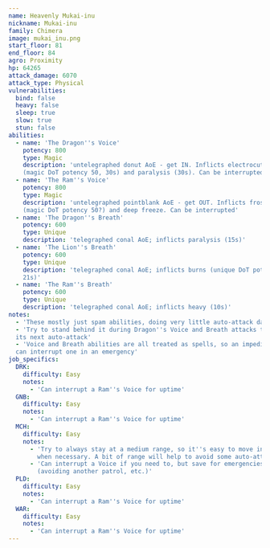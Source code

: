 ```yaml
---
name: Heavenly Mukai-inu
nickname: Mukai-inu
family: Chimera
image: mukai_inu.png
start_floor: 81
end_floor: 84
agro: Proximity
hp: 64265
attack_damage: 6070
attack_type: Physical
vulnerabilities:
  bind: false
  heavy: false
  sleep: true
  slow: true
  stun: false
abilities:
  - name: 'The Dragon''s Voice'
    potency: 800
    type: Magic
    description: 'untelegraphed donut AoE - get IN. Inflicts electrocution
    (magic DoT potency 50, 30s) and paralysis (30s). Can be interrupted'
  - name: 'The Ram''s Voice'
    potency: 800
    type: Magic
    description: 'untelegraphed pointblank AoE - get OUT. Inflicts frostbite
    (magic DoT potency 50?) and deep freeze. Can be interrupted'
  - name: 'The Dragon''s Breath'
    potency: 600
    type: Unique
    description: 'telegraphed conal AoE; inflicts paralysis (15s)'
  - name: 'The Lion''s Breath'
    potency: 600
    type: Unique
    description: 'telegraphed conal AoE; inflicts burns (unique DoT potency 50,
    21s)'
  - name: 'The Ram''s Breath'
    potency: 600
    type: Unique
    description: 'telegraphed conal AoE; inflicts heavy (10s)'
notes:
  - 'These mostly just spam abilities, doing very little auto-attack damage'
  - 'Try to stand behind it during Dragon''s Voice and Breath attacks to delay
  its next auto-attack'
  - 'Voice and Breath abilities are all treated as spells, so an impeding trap
  can interrupt one in an emergency'
job_specifics:
  DRK:
    difficulty: Easy
    notes:
      - 'Can interrupt a Ram''s Voice for uptime'
  GNB:
    difficulty: Easy
    notes:
      - 'Can interrupt a Ram''s Voice for uptime'
  MCH:
    difficulty: Easy
    notes:
      - 'Try to always stay at a medium range, so it''s easy to move in or out
        when necessary. A bit of range will help to avoid some auto-attacks too'
      - 'Can interrupt a Voice if you need to, but save for emergencies
        (avoiding another patrol, etc.)'
  PLD:
    difficulty: Easy
    notes:
      - 'Can interrupt a Ram''s Voice for uptime'
  WAR:
    difficulty: Easy
    notes:
      - 'Can interrupt a Ram''s Voice for uptime'
---
```

